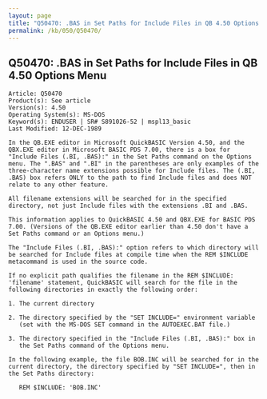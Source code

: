 ```yaml
---
layout: page
title: "Q50470: .BAS in Set Paths for Include Files in QB 4.50 Options Menu"
permalink: /kb/050/Q50470/
---
```


## Q50470: .BAS in Set Paths for Include Files in QB 4.50 Options Menu

	Article: Q50470
	Product(s): See article
	Version(s): 4.50
	Operating System(s): MS-DOS
	Keyword(s): ENDUSER | SR# S891026-52 | mspl13_basic
	Last Modified: 12-DEC-1989
	
	In the QB.EXE editor in Microsoft QuickBASIC Version 4.50, and the
	QBX.EXE editor in Microsoft BASIC PDS 7.00, there is a box for
	"Include Files (.BI, .BAS):" in the Set Paths command on the Options
	menu. The ".BAS" and ".BI" in the parentheses are only examples of the
	three-character name extensions possible for Include files. The (.BI,
	.BAS) box refers ONLY to the path to find Include files and does NOT
	relate to any other feature.
	
	All filename extensions will be searched for in the specified
	directory, not just Include files with the extensions .BI and .BAS.
	
	This information applies to QuickBASIC 4.50 and QBX.EXE for BASIC PDS
	7.00. (Versions of the QB.EXE editor earlier than 4.50 don't have a
	Set Paths command or an Options menu.)
	
	The "Include Files (.BI, .BAS):" option refers to which directory will
	be searched for Include files at compile time when the REM $INCLUDE
	metacommand is used in the source code.
	
	If no explicit path qualifies the filename in the REM $INCLUDE:
	'filename' statement, QuickBASIC will search for the file in the
	following directories in exactly the following order:
	
	1. The current directory
	
	2. The directory specified by the "SET INCLUDE=" environment variable
	   (set with the MS-DOS SET command in the AUTOEXEC.BAT file.)
	
	3. The directory specified in the "Include Files (.BI, .BAS):" box in
	   the Set Paths command of the Options menu.
	
	In the following example, the file BOB.INC will be searched for in the
	current directory, the directory specified by "SET INCLUDE=", then in
	the Set Paths directory:
	
	   REM $INCLUDE: 'BOB.INC'
